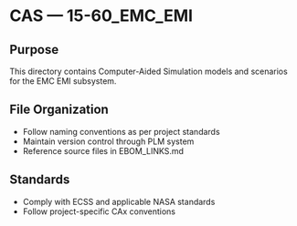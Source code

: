 # CAS — 15-60_EMC_EMI

## Purpose

This directory contains Computer-Aided Simulation models and scenarios for the EMC EMI subsystem.

## File Organization

- Follow naming conventions as per project standards
- Maintain version control through PLM system
- Reference source files in EBOM_LINKS.md

## Standards

- Comply with ECSS and applicable NASA standards
- Follow project-specific CAx conventions
